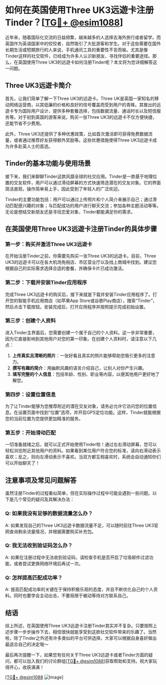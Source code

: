 # 如何在英国使用Three UK3远遊卡注册Tinder？[[TG💪+ @esim1088](https://t.me/s/esim1088)]

近年来，随着国际化交流的日益频繁，越来越多的人选择去海外旅行或者留学。而英国作为英语国家中的佼佼者，自然吸引了大批游客和学生。对于这些需要在国外长期生活或短期旅行的人来说，手机通讯工具的重要性不言而喻。尤其是像Tinder这样的社交软件，已经成为许多人认识新朋友、寻找伴侣的重要途径。那么，在英国使用Three UK3的远遊卡如何注册Tinder呢？本文将为您详细解答这一问题。

## Three UK3远遊卡简介

首先，让我们简单了解一下Three UK3的远遊卡。Three UK是英国一家知名的移动网络运营商，以其低廉的价格和良好的信号覆盖而受到用户的青睐。其推出的远遊卡专为国际用户设计，提供多种套餐选择，包括数据流量、通话时长以及短信服务等。对于初到英国的游客来说，购买一张Three UK3的远遊卡不仅方便快捷，还能节省不少费用。

此外，Three UK3还提供了多种优惠政策，比如首次激活即可获得免费数据流量，或者通过推荐好友获得额外奖励等。这些优惠措施使得Three UK3远遊卡成为许多赴英人士的首选。

## Tinder的基本功能与使用场景

接下来，我们来聊聊Tinder这款风靡全球的社交应用。Tinder是一款基于地理位置的交友软件，用户可以通过滑动屏幕的方式快速筛选潜在的交友对象。它的界面简洁直观，操作简单易上手，因此受到了年轻人的广泛欢迎。

Tinder的主要功能包括：用户可以通过上传照片和个人简介来展示自己；通过滑动匹配感兴趣的对象；与匹配成功的用户进行聊天交流；参加各种主题活动等等。无论是想结交新朋友还是寻找恋爱对象，Tinder都能满足你的需求。

## 在英国使用Three UK3远遊卡注册Tinder的具体步骤

### 第一步：购买并激活Three UK3远遊卡

在开始注册Tinder之前，你需要先购买一张Three UK3的远遊卡。目前，Three UK3的远遊卡可以在各大机场免税店、市区营业厅以及线上商城中找到。建议您根据自己的实际需求选择合适的套餐，并确保卡片已成功激活。

### 第二步：下载并安装Tinder应用程序

完成Three UK3远遊卡的购买后，接下来就是下载并安装Tinder应用程序了。打开您的智能手机应用商店（如苹果App Store或谷歌Play商店），搜索“Tinder”，然后点击下载按钮。安装完成后，打开应用程序并按照提示完成初始设置。

### 第三步：创建个人资料

进入Tinder主界面后，您需要创建一个属于自己的个人资料。这一步非常重要，因为它直接影响到其他用户对您的第一印象。在创建个人资料时，请注意以下几点：

1. **上传真实且清晰的照片**：一张好看且真实的照片能够帮助您吸引更多的注意力。
2. **撰写有趣的简介**：用幽默风趣的语言介绍自己，让别人对你产生兴趣。
3. **填写完整的个人信息**：包括年龄、性别、职业等内容，以便其他用户更好地了解您。

### 第四步：设置位置信息

为了让Tinder能够为您推荐附近的潜在交友对象，请务必允许它访问您的位置信息。在设置页面中找到“位置”选项，并开启GPS定位功能。这样，Tinder就能根据您的当前位置为您提供更加精准的服务。

### 第五步：开始滑动匹配

一切准备就绪之后，就可以正式开始使用Tinder啦！通过左右滑动屏幕，您可以轻松浏览附近其他用户的资料。如果看到某位用户符合您的标准，请向右滑动表示喜欢；反之，则向左滑动表示不喜欢。当双方都互相喜欢时，系统会自动通知你们可以开始聊天了！

## 注意事项及常见问题解答

虽然注册Tinder的过程看似简单，但在实际操作过程中可能会遇到一些问题。以下是几个常见的疑问及其解决办法：

### Q: 如果我没有足够的数据流量怎么办？
A: 如果发现自己的Three UK3远遊卡数据流量不足，可以随时前往Three UK3官网查询剩余流量情况，并根据需要购买补充包。

### Q: 我无法收到验证码怎么办？
A: 如果在注册过程中无法收到验证码，请检查手机是否开启了垃圾邮件过滤功能，或者尝试更换网络环境后再试一次。

### Q: 怎样提高匹配成功率？
A: 提高匹配成功率的关键在于保持积极乐观的态度，并且不断优化自己的个人资料。同时也要学会主动出击，不要局限于被动等待对方联系自己。

## 结语

综上所述，在英国使用Three UK3远遊卡注册Tinder其实并不复杂。只要按照上述步骤一步步操作下去，相信很快就能享受到这款社交软件带来的乐趣了。当然啦，除了Tinder之外还有许多类似的平台可供选择，大家可以根据自身喜好做出最适合自己的决定哦～

最后再次提醒一下，如果您有任何关于Three UK3远遊卡或者Tinder方面的疑问，都可以加入我们的讨论群组[[TG💪+ @esim1088](https://t.me/s/esim1088)]获取帮助和支持。祝大家玩得开心，收获满满！

[[TG💪+ @esim1088](https://t.me/s/esim1088) ![Image](https://i.postimg.cc/4NQfJmqS/Snipaste-2025-05-13-00-14-12.png)]
